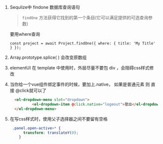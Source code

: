 1. Sequlize中 findone 数据库查询语句

   > `findOne` 方法获得它找到的第一个条目(它可以满足提供的可选查询参数)

   要用where查询  

   ```
   const project = await Project.findOne({ where: { title: 'My Title' } });
   ```

   

2. Array.prototype.splice(  ) 会改变原数组 

3. elementUI 在 template 中使用时，外层尽量不要包 div ，会阻碍css样式修改

4. 当你给一个vue组件绑定事件的时候，要加上.native， 如果是普通元素 则 直接 @click就可以了

   ```html
     <el-dropdown-menu slot="dropdown">
             <el-dropdown-item @click.native="logeout">登出</el-dropdown-item>
     </el-dropdown-menu>
   ```

5. 在写css样式时，使用父子选择器之间不要留有空格

   ```css
    .panel.open-active>* {
         transform: translateY(0);
       }
   ```

   